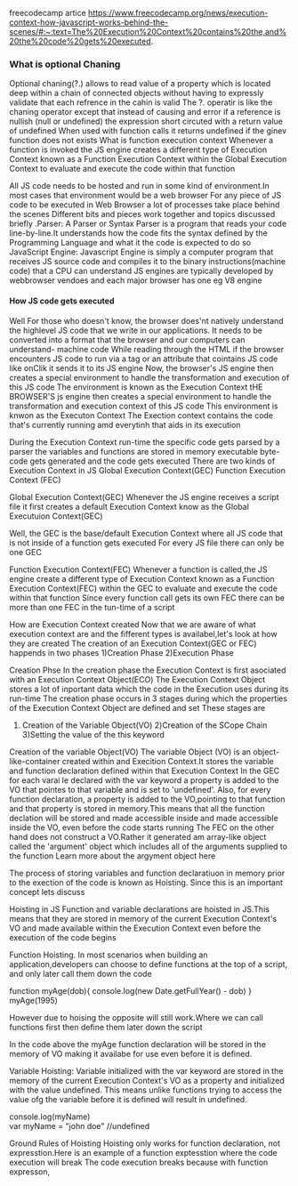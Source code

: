 freecodecamp artice
https://www.freecodecamp.org/news/execution-context-how-javascript-works-behind-the-scenes/#:~:text=The%20Execution%20Context%20contains%20the,and%20the%20code%20gets%20executed.


### What is optional Chaning
Optional chaning(?.) allows to read value of a property which is located deep within a chain of connected objects without having to expressly validate that each refrence in the cahin is valid
The ?. operatir is like the chaning operator except that instead of causing and error if a reference is nullish (null or undefined) the expression short circuted with a return value of undefined
When used with function calls it returns undefined if the ginev function does not exists
What is function execution context
Whenever a function is invoked the JS engine creates a different type of Execution Context known as a Function Execution Context within the Global Execution Context to evaluate and execute the code within that function

All JS code needs to be hosted and run in some kind of environment.In most cases that environment would be a web  browser
For any piece of JS code to be executed in Web Browser a lot of processes take place behind the scenes
Different bits and pieces work together and topics discussed briefly
.Parser:
A Parser or Syntax Parser is a program that reads your code line-by-line.It understands how the code fits the syntax defined by the Programming Language and what it the code is expected to do so
JavaScript Engine:
Javascript Engine is simply a computer program that receives JS source code and compiles it to the binary instructions(machine code) that a CPU can understand
JS engines are typically developed by webbrowser vendoes and each major browser has one
eg V8 engine
#### How JS code gets executed
Well For those who doesn't know, the browser does'nt natively understand the highlevel JS code that we write in our applications.
It needs to be converted into a format that the browser and our computers can understand- machine code
While reading through the HTML if the browser encounters JS code to run via a <script></script> tag or an attribute that cointains JS code like onClik it sends it to its JS engine
Now, the browser's JS engine then creates a special environment to handle the transformation and execution of this JS code
The environment is known as the Execution Context
tHE BROWSER'S js engine then creates a special environment to handle the transformation and execution context of this JS code
This environment is knwon as the Executon Context
The Exection context contains the code that's currently running amd everytinh that aids in its execution

During the Execution Context run-time the specific code gets parsed by a parser the variables and functions are stored in memory executable byte-code gets generated and the code gets executed
There are two kinds of Execution Context in JS
Global Execution Context(GEC)
Function Execution Context (FEC)

Global Execution Context(GEC)
Whenever the JS engine receives a script file it first creates a default Execution Context know as the Global Executuion Context(GEC)

Well, the GEC is the base/default Execution Context where all JS code that is not inside of a function gets executed
For every JS file there can only be one GEC

Function Execution Context(FEC)
Whenever a function is called,the JS engine create a different type of Execution Context known as a Function Execution Context(FEC) within the GEC to evaluate and execute the code within that function 
Since every function call gets its own FEC there can be more than one FEC in the tun-time of a script

How are Execution Context created
Now that we are aware of  what execution context are and the fifferent types is availabel,let's look at how they are created
The creation of an Execution Context(GEC or FEC) happends in two phases
1)Creation Phase
2)Execution Phase

Creation Phse
In the creation phase the Execution Context is first asociated with an Execution Context Object(ECO) The Execution Context Object stores a lot of inportant data which the code in the Execution uses during its run-time
The creation phase occurs in 3 stages
during which the properties of the Execution Context Object are defined and set These stages are 
1) Creation of the Variable Object(VO)
2)Creation of the SCope Chain
3)Setting the value of the this keyword

Creation of the variable Object(VO)
The variable Object (VO) is an object-like-container created within and Execition Context.It stores the variable and function declaration defined within that Execution Context
In the GEC for each varai le declared with the var keyword a property is added to the VO that pointes to that variable and is set to 'undefined'.
Also, for every function declaration, a property is added to the VO,pointing to that function and that property is stored in memory.This means that all the function declation will be stored and made accessible inside and made accessible inside the VO, even before the code starts running
The FEC on the other hand does not construct a VO.Rather it generated am array-like object called the 'argument' object which includes all of the arguments supplied to the function
Learn more about the argyment object here 

The process of storing variables and function declaratiuon in memory prior to the exection of the code is known as Hoisting. Since this is an important concept lets discuss

Hoisting in JS 
Function and variable declarations are hoisted in JS.This means that they are stored in memory of the current Execution Context's VO and made available within the Execution Context even before the execution of the code begins

Function Hoisting.
In most scenarios when building an application,developers can choose to define functions at the top of a script, and only later call them down the code
  
function myAge(dob){
console.log(new Date.getFullYear() - dob)
}
myAge(1995)

However due to hoising the opposite will still work.Where we can call functions first then define them later down the script

In the code above the myAge function declaration will be stored in the memory of VO making it availabe for use even before it is defined.

Variable Hoisting:
Variable initialized with the var keyword are stored in the memory of the current Execution Context's VO as a property
and initialized with the value undefined.
This means unlike functions trying to access the value ofg the variable before it is defined will result in undefined.

console.log(myName)       
var myName = "john doe"
//undefined

Ground Rules of Hoisting
Hoisting only works for function declaration, not expresstion.Here is an example of a function exptesstion where the code execution will break
The code execution breaks because with function expresson, 
